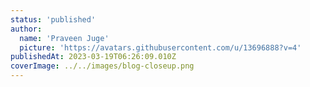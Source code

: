 ```yaml
---
status: 'published'
author:
  name: 'Praveen Juge'
  picture: 'https://avatars.githubusercontent.com/u/13696888?v=4'
publishedAt: 2023-03-19T06:26:09.010Z
coverImage: ../../images/blog-closeup.png
---
```

